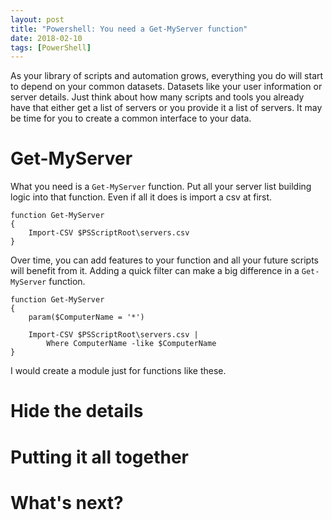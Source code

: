 ```yaml
---
layout: post
title: "Powershell: You need a Get-MyServer function"
date: 2018-02-10
tags: [PowerShell]
---
```


As your library of scripts and automation grows, everything you do will start to depend on your common datasets. Datasets like your user information or server details. Just think about how many scripts and tools you already have that either get a list of servers or you provide it a list of servers. It may be time for you to create a common interface to your data.

<!--more-->
# Get-MyServer

What you need is a `Get-MyServer` function. Put all your server list building logic into that function. Even if all it does is import a csv at first.

    function Get-MyServer
    {
        Import-CSV $PSScriptRoot\servers.csv
    }

Over time, you can add features to your function and all your future scripts will benefit from it. Adding a quick filter can make a big difference in a `Get-MyServer` function.

    function Get-MyServer
    {
        param($ComputerName = '*')

        Import-CSV $PSScriptRoot\servers.csv | 
            Where ComputerName -like $ComputerName
    }

I would create a module just for functions like these.

# Hide the details




# Putting it all together


# What's next?


